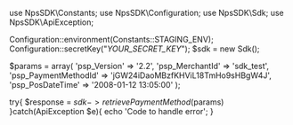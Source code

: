 use NpsSDK\Constants;
use NpsSDK\Configuration;
use NpsSDK\Sdk;
use NpsSDK\ApiException;

Configuration::environment(Constants::STAGING_ENV);
Configuration::secretKey("_YOUR_SECRET_KEY_");
$sdk = new Sdk();

$params = array(
    'psp_Version' => '2.2',
    'psp_MerchantId' => 'sdk_test',
    'psp_PaymentMethodId' => 'jGW24iDaoMBzfKHViL18TmHo9sHBgW4J',
    'psp_PosDateTime' => '2008-01-12 13:05:00'
);

try{ 
    $response = $sdk->retrievePaymentMethod($params) 
}catch(ApiException $e){ 
    echo 'Code to handle error'; 
} 
